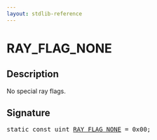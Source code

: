 ```yaml
---
layout: stdlib-reference
---
```


# RAY_FLAG_NONE

## Description

No special ray flags.


## Signature
<pre>
<span class='code_keyword'>static</span> <span class='code_keyword'>const</span> <span class="code_keyword">uint</span> <a href="ray_flag_none-01245679abc" class="code_var">RAY_FLAG_NONE</a> = 0x00;
</pre>

